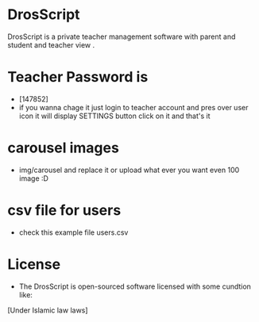# DrosScript
DrosScript is a private teacher management software with parent and student and teacher view .

# Teacher Password is
- [147852]
- if you wanna chage it just login to teacher account and pres over user icon it will display
SETTINGS button click on it and that's it 
# carousel images
- img/carousel
and replace it or upload what ever you want even 100 image :D

# csv file for users
- check this example file
 users.csv
# License
- The DrosScript is open-sourced software licensed with some cundtion like:

[Under Islamic law laws]
